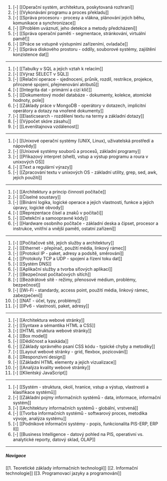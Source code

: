 1. [-] [[Operační systém, architektura, poskytovaná rozhraní]]
2. [-] [[Vykonávání programu a proces překladu]]
3. [-] [[Správa procesoru - procesy a vlákna, plánování jejich běhu, komunikace a synchronizace]]
4. [-] [[Problém uváznutí, jeho detekce a metody předcházení]]
5. [-] [[Správa operační paměti - segmentace, stránkování, virtuální paměť]]
6. [-] [[Práce se vstupně výstupními zařízeními, ovladače]]
7. [-] [[Správa diskového prostoru - oddíly, souborové systémy, zajištění konzistence dat]]
---
1. [-] [[Tabulky v SQL a jejich vztah k relacím]]
9. [-] [[Výraz SELECT v SQL]]
10. [-] [[Relační operace - sjednocení, průnik, rozdíl, restrikce, projekce, přirozené spojení, přejmenování atributů]]
11. [-] [[Integrita dat - primární a cizí klíč]]
12. [-] [[Dokumentový model databáze - dokumenty, kolekce, atomické hodnoty, pole]]
13. [-] [[Základy práce v MongoDB - operátory v dotazech, implicitní operátory a dotazy na vnořené dokumenty]]
14. [-] [[Elasticsearch - rozdělení textu na termy a základní dotazy]]
15. [-] [[Výpočet skóre zásahu]]
16. [-] [[Levenštajnova vzdálenost]]
---
1. [-] [[Unixové operační systémy (UNIX, Linux), uživatelská prostředí a nápovědy]]
2. [-] [[Unixové systémy souborů a procesů, základní programy]]
3. [-] [[Příkazový interpret (shell), vstup a výstup programu a roura v unixových OS]]
4. [-] [[Text a regulární výrazy]]
5. [-] [[Zpracování textu v unixových OS - základní utility, grep, sed, awk, jejich použití]]
---
1. [-] [[Architektury a princip činnosti počítače]]
2. [-] [[Číselné soustavy]]
3. [-] [[Binární logika, logické operace a jejich vlastnosti, funkce a jejich úpravy, logické obvody]]
4. [-] [[Reprezentace čísel a znaků v počítači]]
5. [-] [[Detekční a samoopravné kódy]]
6. [-] [[Hardware osobního počítače - základní deska a čipset, procesor a instrukce, vnitřní a vnější paměti, ostatní zařízení]]
---
1. [-] [[Počítačové sítě, jejich služby a architektury]]
2. [-] [[Ethernet - přepínač, použití média, linkový rámec]]
3. [-] [[Protokol IP - paket, adresy a podsítě, směrování]]
4. [-] [[Protokoly TCP a UDP - spojení a řízení toku dat]]
5. [-] [[Systém DNS]]
6. [-] [[Aplikační služby a tvorba síťových aplikací]]
7. [-] [[Bezpečnost počítačových sítích]]
8. [-] [[Bezdrátové sítě - režimy, přenosové médium, problémy, bezpečnost]]
9. [-] [[Wi-Fi - standardy, access point, použití média, linkový rámec, zabezpečení]]
10. [-] [[NAT - účel, typy, problémy]]
11. [-] [[IPv6 - vlastnosti, paket, adresy]]
---
1. [-] [[Architektura webové stránky]]
2. [-] [[Syntaxe a sémantika HTML a CSS]]
3. [-] [[HTML struktura webové stránky]]
4. [-] [[Box model]]
5. [-] [[Dědičnost a kaskáda]]
6. [-] [[Základy správného psaní CSS kódu - typické chyby a metodiky]]
7. [-] [[Layout webové stránky - grid, flexbox, pozicování]]
8. [-] [[Responzivní design]]
9. [-] [[Základní HTML elementy a jejich vizualizace]]
10. [-] [[Analýza kvality webové stránky]]
11. [-] [[Klientský JavaScript]]
---
1. [-] [[Systém - struktura, okolí, hranice, vstup a výstup, vlastnosti a klasifikace systémů]]
2. [-] [[Základní pojmy informačních systémů - data, informace, informační systém]]
3. [-] [[Architektury informačních systémů - globální, vrstvená]]
4. [-] [[Tvorba informačních systémů - softwarový proces, metodika vývoje, analýza systému]]
5. [-] [[Podnikové informační systémy - popis, funkcionalita PIS-ERP, ERP II]]
6. [-] [[Business Intelligence - datový pohled na PIS, operativní vs. analytické reporty, datový sklad, OLAP]]
---

##### Navigace
[[1. Teoretické základy informačních technologií]]
[[2. Informační technologie]]
[[3. Programovací jazyky a programování]]